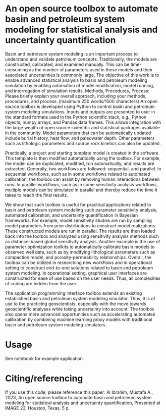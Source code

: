 # An open source toolbox to automate basin and petroleum system modeling for statistical analysis and uncertainty quantification

Basin and petroleum system modeling is an important process to understand and validate petroleum concepts. Traditionally, the models are constructed, calibrated, and examined manually. This can be time-consuming as the number of parameters used in these models and their associated uncertainties is commonly large. The objective of this work is to enable advanced statistical analysis to basin and petroleum modeling simulation by enabling automation of model modification, model running, and interrogation of simulation results.
Methods, Procedures, Process: Please briefly explain your overall approach, including your methods, procedures, and process. (maximum 250 words/1500 characters)
An open source toolbox is developed using Python to control basin and petroleum system modeling simulations. Inputs and outputs are presented to user in the standard formats used in the Python scientific stack, e.g., Python objects, numpy arrays, and Pandas data frames. This allows integration with the large wealth of open source scientific and statistical packages available in the community. Model parameters that can be automatically updated include burial history, heat flow, and paleowater depth. Other parameters such as lithologic parameters and source rock kinetics can also be updated.

Practically, a project and starting template model is created in the software. This template is then modified automatically using the toolbox. For example, the model can be duplicated, modified, run automatically, and results are extracted. Generally, two workflows are followed: sequential, and parallel. In sequential workflows, such as in some workflows related to automated calibration, the toolbox can assist by removing human interactions between runs. In parallel workflows, such as in some sensitivity analysis workflows, multiple models can be simulated in parallel and thereby reduce the time it takes to reach the final results. 

We show that such toolbox is useful for practical applications related to basin and petroleum system modeling such parameter sensitivity analysis, automated calibration, and uncertainty quantification in Bayesian frameworks. For example, model sensitivity studies are run by sampling model parameters from prior distributions to construct model realizations. These constructed models are run in parallel. The results are then loaded back into the toolbox and analyzed using sensitivity analysis methods such as distance-based global sensitivity analysis. Another example is the use of parameter optimization toolkits to automatically calibrate basin models to observed well data, such as by modifying lithological parameters such as compaction model, and porosity-permeability relationships. 
Overall, the toolbox can be utilized in researching new workflows and in operational setting to construct end-to-end solutions related to basin and petroleum system modeling. In operational setting, graphical user interfaces are constructed for ease of use based on the user needs. Thus, all complexities of coding are hidden from the user.

The application programming interface toolbox extends an existing established basin and petroleum system modeling simulator. Thus, it is of use to the practicing geoscientists, especially with the move towards geoscientific analyses while taking uncertainty into account. The toolbox also opens more advanced opportunities such as accelerating automated calibration by combining machine learning proxy models with traditional basin and petroleum system modeling simulators.

# Usage
See notebook for example application

# Citing/referencing
If you use this code, please reference this paper:
Al Ibrahim, Mustafa A., 2023, An open source toolbox to automate basin and petroleum system modeling for statistical analysis and uncertainty quantification, Presented at IMAGE 23, Houston, Texas, 5 p.

 
